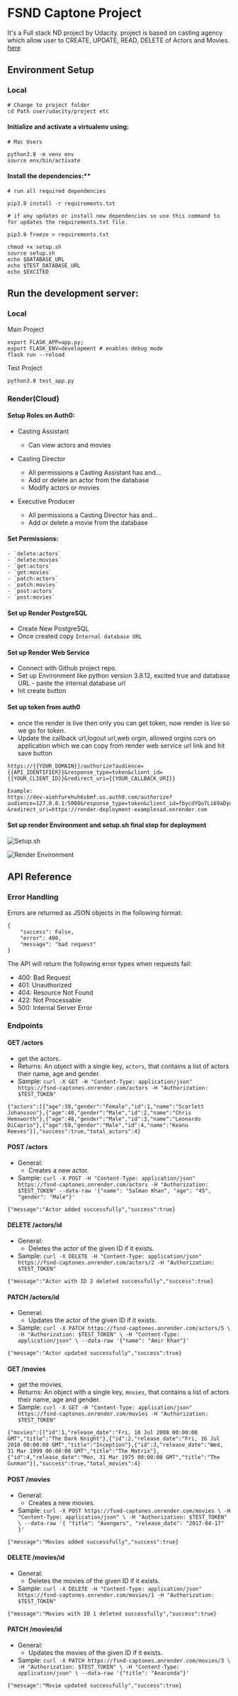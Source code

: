 # FSND Captone Project

It's a Full stack ND project by Udacity. project is based on casting agency which allow user to CREATE, UPDATE, READ, DELETE of Actors and Movies. [here](https://fsnd-captones.onrender.com)


## Environment Setup

### Local

```
# Change to project folder
cd Path user/udacity/project etc
```

#### Initialize and activate a virtualenv using:
```
# Mac Users

python3.8 -m venv env
source env/bin/activate
```
#### Install the dependencies:**
```
# run all required dependencies

pip3.8 install -r requirements.txt

# if any updates or install new dependencies so use this command to for updates the requirements.txt file.  

pip3.8 freeze > requirements.txt
```

```
chmod +x setup.sh
source setup.sh
echo $DATABASE_URL
echo $TEST_DATABASE_URL
echo $EXCITED
```

## Run the development server:

### Local

Main Project

```
export FLASK_APP=app.py;
export FLASK_ENV=development # enables debug mode
flask run --reload
```

Test Project

```
python3.8 test_app.py
```

### Render(Cloud)


#### Setup Roles on Auth0:

- Casting Assistant

	- Can view actors and movies

- Casting Director

	- All permissions a Casting Assistant has and…
	- Add or delete an actor from the database
	- Modify actors or movies

- Executive Producer

	- All permissions a Casting Director has and…
	- Add or delete a movie from the database

#### Set Permissions:

    - `delete:actors`
    - `delete:movies`
    - `get:actors`
    - `get:movies`
    - `patch:actors`
    - `patch:movies`
    - `post:actors`
    - `post:movies`

#### Set up Render PostgreSQL

- Create New PostgreSQL
- Once created copy `Internal database URL`

#### Set up Render Web Service

- Connect with Github project repo.
- Set up Environment like python version 3.8.12, excited true and database URL - paste the internal database url
- hit create button

#### Set up token from auth0

- once the render is live then only you can get token, now render is live so we go for token. 
- Update the callback url,logout url,web orgin, allowed orgins cors on application which we can copy from render web service url link and hit save button

```
https://{{YOUR_DOMAIN}}/authorize?audience={{API_IDENTIFIER}}&response_type=token&client_id={{YOUR_CLIENT_ID}}&redirect_uri={{YOUR_CALLBACK_URI}}

Example:
https://dev-aiehfurehuh6sbmf.us.auth0.com/authorize?audience=127.0.0.1:5000&response_type=token&client_id=fbycdYQo7Li69aDyq7zyAszlAwp5HLFn
&redirect_uri=https://render-deployment-examplesad.onrender.com
```

#### Set up render Environment and setup.sh final step for deployment

![Setup.sh](images/1.png)

![Render Environment](images/2.png)

## API Reference

### Error Handling
Errors are returned as JSON objects in the following format:
```
{
    "success": False, 
    "error": 400,
    "message": "bad request"
}
```
The API will return the following error types when requests fail:
- 400: Bad Request
- 401: Unauthorized
- 404: Resource Not Found
- 422: Not Processable 
- 500: Internal Server Error

### Endpoints 

#### GET /actors

- get the actors.
- Returns: An object with a single key, `actors`, that contains a list of actors their name, age and gender.
- Sample: `curl -X GET -H "Content-Type: application/json" https://fsnd-captones.onrender.com/actors -H "Authorization: $TEST_TOKEN"`
```
{"actors":[{"age":39,"gender":"Female","id":1,"name":"Scarlett Johansson"},{"age":40,"gender":"Male","id":2,"name":"Chris Hemsworth"},{"age":48,"gender":"Male","id":3,"name":"Leonardo DiCaprio"},{"age":59,"gender":"Male","id":4,"name":"Keanu Reeves"}],"success":true,"total_actors":4}
```

#### POST /actors

- General:
    - Creates a new actor. 
- Sample: `curl -X POST -H "Content-Type: application/json" https://fsnd-captones.onrender.com/actors -H "Authorization: $TEST_TOKEN" --data-raw '{"name": "Salman Khan", "age": "45", "gender": "Male"}'`
```
{"message":"Actor added successfully","success":true}
```

#### DELETE /actors/id
- General:
    - Deletes the actor of the given ID if it exists.
- Sample: `curl -X DELETE -H "Content-Type: application/json" https://fsnd-captones.onrender.com/actors/2 -H "Authorization: $TEST_TOKEN"`
```
{"message":"Actor with ID 2 deleted successfully","success":true}
```

#### PATCH /actors/id
- General:
    - Updates the actor of the given ID if it exists.
- Sample: `curl -X PATCH https://fsnd-captones.onrender.com/actors/5 \
     -H "Authorization: $TEST_TOKEN" \
     -H "Content-Type: application/json" \
     --data-raw '{"name": "Amir Khan"}'
`
```
{"message":"Actor updated successfully","success":true}
```

#### GET /movies

- get the movies.
- Returns: An object with a single key, `movies`, that contains a list of actors their name, age and gender.
- Sample: `curl -X GET -H "Content-Type: application/json" https://fsnd-captones.onrender.com/movies -H "Authorization: $TEST_TOKEN"`
```
{"movies":[{"id":1,"release_date":"Fri, 18 Jul 2008 00:00:00 GMT","title":"The Dark Knight"},{"id":2,"release_date":"Fri, 16 Jul 2010 00:00:00 GMT","title":"Inception"},{"id":3,"release_date":"Wed, 31 Mar 1999 00:00:00 GMT","title":"The Matrix"},{"id":4,"release_date":"Mon, 31 Mar 1975 00:00:00 GMT","title":"The Gunman"}],"success":true,"total_movies":4}
```

#### POST /movies

- General:
    - Creates a new movies. 
- Sample: `curl -X POST https://fsnd-captones.onrender.com/movies \
     -H "Content-Type: application/json" \
     -H "Authorization: $TEST_TOKEN" \
     --data-raw '{ "title": "Avengers", "release_date": "2017-04-17" }'
`
```
{"message":"Movies added successfully","success":true}
```

#### DELETE /movies/id
- General:
    - Deletes the movies of the given ID if it exists.
- Sample: `curl -X DELETE -H "Content-Type: application/json" https://fsnd-captones.onrender.com/movies/1 -H "Authorization: $TEST_TOKEN"`
```
{"message":"Movies with ID 1 deleted successfully","success":true}
```

#### PATCH /movies/id
- General:
    - Updates the movies of the given ID if it exists.
- Sample: `curl -X PATCH https://fsnd-captones.onrender.com/movies/3 \
     -H "Authorization: $TEST_TOKEN" \
     -H "Content-Type: application/json" \
     --data-raw '{"title": "Anaconda"}'
`
```
{"message":"Movie updated successfully","success":true}
```
